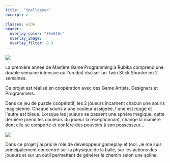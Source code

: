```yaml
---
title:  "Spellgazer"
excerpt: >
  
classes: wide
header:
  overlay_color: "#5e616c"
  overlay_image: 
  overlay_filter: 0.3
---
```


![](../assets/images/magic-mouse-gameplay.gif)

La première année de Mastère Game Programming à Rubika comprend une double semaine intensive où l'on doit réaliser un Twin Stick Shooter en 2 semaines.

Ce projet est réalisé en coopération avec des Game Artists, Designers et Programmers.

Dans ce jeu de puzzle coopératif, les 2 joueurs incarnent chacun une souris magicienne. Chaque souris a une couleur assignée, l'une est rouge et l'autre est bleue. Lorsque les joueurs se passent une sphère magique, cette dernière prend les couleurs du joueur la réceptionnant, change la manière dont elle se comporte et confère des pouvoirs à son possesseur...

![](../assets/images/magic-mouse-gameplay-duo.gif)

Dans ce projet j'ai pris le rôle de développeur gameplay et tool. Je me suis principalement concentré sur la physique de la balle, sur les actions des joueurs et sur un outil permettant de générer le chemin selon une spline.